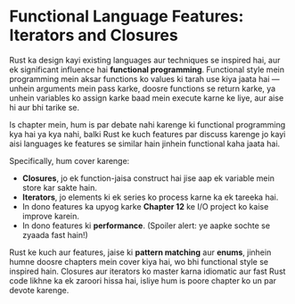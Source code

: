 # Functional Language Features: Iterators and Closures

Rust ka design kayi existing languages aur techniques se inspired hai, aur ek significant influence hai **functional programming**. Functional style mein programming mein aksar functions ko values ki tarah use kiya jaata hai — unhein arguments mein pass karke, doosre functions se return karke, ya unhein variables ko assign karke baad mein execute karne ke liye, aur aise hi aur bhi tarike se.

Is chapter mein, hum is par debate nahi karenge ki functional programming kya hai ya kya nahi, balki Rust ke kuch features par discuss karenge jo kayi aisi languages ke features se similar hain jinhein functional kaha jaata hai.

Specifically, hum cover karenge:

* **Closures**, jo ek function-jaisa construct hai jise aap ek variable mein store kar sakte hain.
* **Iterators**, jo elements ki ek series ko process karne ka ek tareeka hai.
* In dono features ka upyog karke **Chapter 12** ke I/O project ko kaise improve karein.
* In dono features ki **performance**. (Spoiler alert: ye aapke sochte se zyaada fast hain!)

Rust ke kuch aur features, jaise ki **pattern matching** aur **enums**, jinhein humne doosre chapters mein cover kiya hai, wo bhi functional style se inspired hain. Closures aur iterators ko master karna idiomatic aur fast Rust code likhne ka ek zaroori hissa hai, isliye hum is poore chapter ko un par devote karenge.
